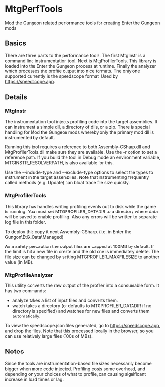 # MtgPerfTools
Mod the Gungeon related performance tools for creating Enter the Gungeon mods

## Basics

There are three parts to the performance tools. The first MtgInstr is a command line instrumentation tool. 
Next is MtgProfilerTools. This library is loaded into the Enter the Gungeon process at runtime.
Finally the analyzer which processes the profile output into nice formats. The only one supported
currently is the speedscope format. Used by https://speedscope.app.

## Details

### MtgInstr

The instrumentation tool injects profiling code into the target assemblies. It can instrument a simple dll, a directory of dlls, or a zip.
There is special handling for Mod the Gungeon mods whereby only the primary mod dll is instrumented by default.

Running this tool requires a reference to both Assembly-CSharp.dll and MtgProfilerTools.dll make sure they are available. Use the -r option to 
set a reference path. If you build the tool in Debug mode an environment variable, MTGINSTR_RESOLVERPATH, is also available for this.

Use the --include-type and --exclude-type options to select the types to instrument in the target assemblies. Note that instrumenting frequently called
methods (e.g. Update) can bloat trace file size quickly.

### MtgProfilerTools

This library has handles writing profiling events out to disk while the game is running. You must set MTGPROFILER_DATADIR to a directory
where data will be saved to enable profiling. Also any errors will be written to separate log file in this folder.

To deploy this copy it next Assembly-CSharp. (i.e. in Enter the Gungon\EtG_Data\Managed)

As a safety precaution the output files are capped at 100MB by default. If the limit is hit a new file in create and the old one is immediately delete.
The file size can be changed by setting MTGPROFILER_MAXFILESIZE to another value (in MB).

### MtgProfileAnalyzer

This utility converts the raw output of the profiler into a consumable form. It has two commands:
  - analyze takes a list of input files and converts them.
  - watch takes a directory (or defaults to MTGPROFILER_DATADIR if no directory is specified) and watches for new files and converts them automatically.
 
To view the speedscope.json files generated, go to https://speedscope.app, and drop the files. Note that this processed locally in the browser, so you can use
relatively large files (100s of MBs).

## Notes

Since the tools are instrumentation-based file sizes necessarily become bigger when more code injected. Profiling costs some overhead, and depending on your 
choices of what to profile, can causing significant increase in load times or lag.